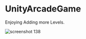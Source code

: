 # UnityArcadeGame
Enjoying Adding more Levels.



![screenshot 138](https://user-images.githubusercontent.com/34301187/46329300-0d5e2580-c62a-11e8-9cf7-bff6ce3c8ba4.png)
